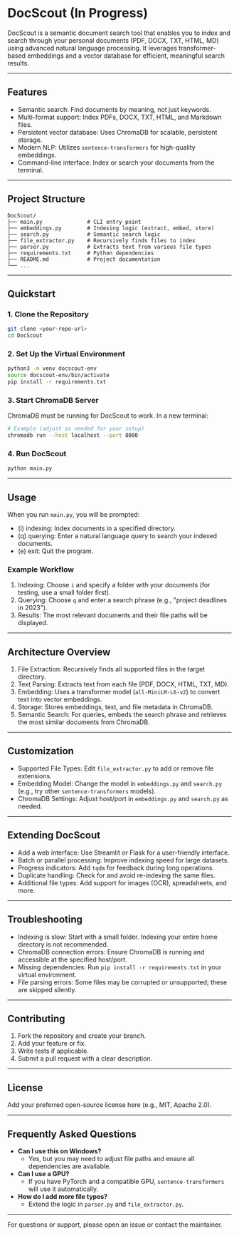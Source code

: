 # DocScout (In Progress)

DocScout is a semantic document search tool that enables you to index and search through your personal documents (PDF, DOCX, TXT, HTML, MD) using advanced natural language processing. It leverages transformer-based embeddings and a vector database for efficient, meaningful search results.

---

## Features
- Semantic search: Find documents by meaning, not just keywords.
- Multi-format support: Index PDFs, DOCX, TXT, HTML, and Markdown files.
- Persistent vector database: Uses ChromaDB for scalable, persistent storage.
- Modern NLP: Utilizes `sentence-transformers` for high-quality embeddings.
- Command-line interface: Index or search your documents from the terminal.

---

## Project Structure

```
DocScout/
├── main.py              # CLI entry point
├── embeddings.py        # Indexing logic (extract, embed, store)
├── search.py            # Semantic search logic
├── file_extractor.py    # Recursively finds files to index
├── parser.py            # Extracts text from various file types
├── requirements.txt     # Python dependencies
├── README.md            # Project documentation
└── ...
```

---

## Quickstart

### 1. Clone the Repository
```bash
git clone <your-repo-url>
cd DocScout
```

### 2. Set Up the Virtual Environment
```bash
python3 -m venv docscout-env
source docscout-env/bin/activate
pip install -r requirements.txt
```

### 3. Start ChromaDB Server
ChromaDB must be running for DocScout to work. In a new terminal:
```bash
# Example (adjust as needed for your setup)
chromadb run --host localhost --port 8000
```

### 4. Run DocScout
```bash
python main.py
```

---

## Usage

When you run `main.py`, you will be prompted:

- (i) indexing: Index documents in a specified directory.
- (q) querying: Enter a natural language query to search your indexed documents.
- (e) exit: Quit the program.

### Example Workflow
1. Indexing: Choose `i` and specify a folder with your documents (for testing, use a small folder first).
2. Querying: Choose `q` and enter a search phrase (e.g., "project deadlines in 2023").
3. Results: The most relevant documents and their file paths will be displayed.

---

## Architecture Overview

1. File Extraction: Recursively finds all supported files in the target directory.
2. Text Parsing: Extracts text from each file (PDF, DOCX, HTML, TXT, MD).
3. Embedding: Uses a transformer model (`all-MiniLM-L6-v2`) to convert text into vector embeddings.
4. Storage: Stores embeddings, text, and file metadata in ChromaDB.
5. Semantic Search: For queries, embeds the search phrase and retrieves the most similar documents from ChromaDB.

---

## Customization

- Supported File Types: Edit `file_extractor.py` to add or remove file extensions.
- Embedding Model: Change the model in `embeddings.py` and `search.py` (e.g., try other `sentence-transformers` models).
- ChromaDB Settings: Adjust host/port in `embeddings.py` and `search.py` as needed.

---

## Extending DocScout
- Add a web interface: Use Streamlit or Flask for a user-friendly interface.
- Batch or parallel processing: Improve indexing speed for large datasets.
- Progress indicators: Add `tqdm` for feedback during long operations.
- Duplicate handling: Check for and avoid re-indexing the same files.
- Additional file types: Add support for images (OCR), spreadsheets, and more.

---

## Troubleshooting
- Indexing is slow: Start with a small folder. Indexing your entire home directory is not recommended.
- ChromaDB connection errors: Ensure ChromaDB is running and accessible at the specified host/port.
- Missing dependencies: Run `pip install -r requirements.txt` in your virtual environment.
- File parsing errors: Some files may be corrupted or unsupported; these are skipped silently.

---

## Contributing
1. Fork the repository and create your branch.
2. Add your feature or fix.
3. Write tests if applicable.
4. Submit a pull request with a clear description.

---

## License
Add your preferred open-source license here (e.g., MIT, Apache 2.0).

---

## Frequently Asked Questions
- **Can I use this on Windows?**
  - Yes, but you may need to adjust file paths and ensure all dependencies are available.
- **Can I use a GPU?**
  - If you have PyTorch and a compatible GPU, `sentence-transformers` will use it automatically.
- **How do I add more file types?**
  - Extend the logic in `parser.py` and `file_extractor.py`.

---

For questions or support, please open an issue or contact the maintainer. 
